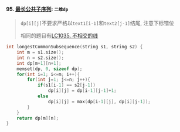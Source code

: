 #### 95. [最长公共子序列](https://leetcode.cn/problems/qJnOS7/): `二维dp`

> `dp[i][j]`不要求严格以`text1[i-1]`和`text2[j-1]`结尾, 注意下标错位
>
> 相同的题目有[LC1035. 不相交的线](/workspace/1035.%E4%B8%8D%E7%9B%B8%E4%BA%A4%E7%9A%84%E7%BA%BF.cpp)

```CPP
int longestCommonSubsequence(string s1, string s2) {
    int m = s1.size();
    int n = s2.size();
    int dp[m+1][n+1];
    memset(dp, 0, sizeof dp);
    for(int i=1; i<=m; i++){
        for(int j=1; j<=n; j++){
            if(s1[i-1] == s2[j-1])
                dp[i][j] = dp[i-1][j-1]+1;
            else
                dp[i][j] = max(dp[i-1][j], dp[i][j-1]);
        }
    }
    return dp[m][n];
}
```